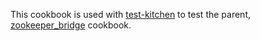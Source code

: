 This cookbook is used with [test-kitchen](http://kitchen.ci/) to test the parent, [zookeeper_bridge](https://supermarket.chef.io/cookbooks/zookeeper_bridge) cookbook.
